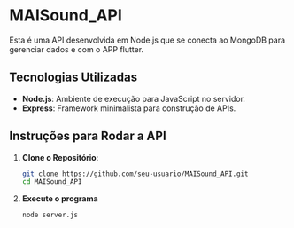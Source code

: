 # MAISound_API

Esta é uma API desenvolvida em Node.js que se conecta ao MongoDB para gerenciar dados e com o APP flutter.

## Tecnologias Utilizadas

- **Node.js**: Ambiente de execução para JavaScript no servidor.
- **Express**: Framework minimalista para construção de APIs.

## Instruções para Rodar a API

1. **Clone o Repositório**:
   ```bash
   git clone https://github.com/seu-usuario/MAISound_API.git
   cd MAISound_API

2. **Execute o programa**
   ```bash
   node server.js

